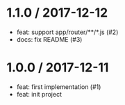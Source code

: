 
1.1.0 / 2017-12-12
==================

  * feat: support app/router/**/*.js (#2)
  * docs: fix README (#3)

1.0.0 / 2017-12-11
==================

  * feat: first implementation (#1)
  * feat: init project
